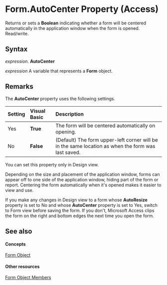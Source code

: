 
# Form.AutoCenter Property (Access)

Returns or sets a  **Boolean** indicating whether a form will be centered automatically in the application window when the form is opened. Read/write.


## Syntax

 _expression_. **AutoCenter**

 _expression_ A variable that represents a **Form** object.


## Remarks

The  **AutoCenter** property uses the following settings.



|**Setting**|**Visual Basic**|**Description**|
|:-----|:-----|:-----|
|Yes|**True**|The form will be centered automatically on opening.|
|No|**False**|(Default) The form upper-left corner will be in the same location as when the form was last saved.|
You can set this property only in Design view.

Depending on the size and placement of the application window, forms can appear off to one side of the application window, hiding part of the form or report. Centering the form automatically when it's opened makes it easier to view and use.

If you make any changes in Design view to a form whose  **AutoResize** property is set to No and whose **AutoCenter** property is set to Yes, switch to Form view before saving the form. If you don't, Microsoft Access clips the form on the right and bottom edges the next time you open the form.


## See also


#### Concepts


[Form Object](72ef9219-142b-b690-b696-3eba9a5d4522.md)
#### Other resources


[Form Object Members](e1976b58-28ca-8f76-cdf3-6732cb06ce6c.md)
